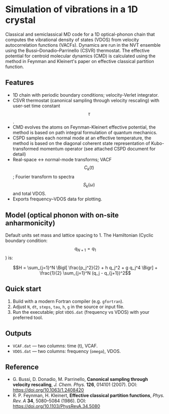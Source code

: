 # Simulation of vibrations in a 1D crystal

Classical and semiclassical MD code for a 1D optical-phonon chain that computes the vibrational density of states (VDOS) from velocity autocorrelation functions (VACFs). Dynamics are run in the NVT ensemble using the Bussi–Donadio–Parrinello (CSVR) thermostat. The effective potential for centroid molecular dynamics (CMD) is calculated using the method in Feynman and Kleinert's paper on effective classical partition function.

## Features
- 1D chain with periodic boundary conditions; velocity-Verlet integrator.
- CSVR thermostat (canonical sampling through velocity rescaling) with user-set time constant $$\tau$$.
- CMD evolves the atoms on Feynman-Kleinert effective potential, the method is based on path integral formulation of quantum mechanics.
- CSPD samples each normal mode at an effective temperature, the method is based on the diagonal coherent state representation of Kubo-transformed momentum operator (see attached CSPD document for detail)
- Real-space <-> normal-mode transforms; VACF $$C_k(t)$$; Fourier transform to spectra $$S_k(\omega)$$ and total VDOS.
- Exports frequency–VDOS data for plotting.

## Model (optical phonon with on-site anharmonicity)
Default units set mass and lattice spacing to 1. The Hamiltonian (Cyclic boundary condition: $$q_{N+1} = q_1$$) is:

$$H = \sum_{j=1}^N \Bigl[ \frac{p_j^2}{2} + h q_j^2 + g q_j^4 \Bigr] + \frac{1}{2} \sum_{j=1}^N (q_j - q_{j+1})^2$$

## Quick start
1. Build with a modern Fortran compiler (e.g. `gfortran`).
2. Adjust `N`, `dt`, `steps`, `tau`, `h`, `g` in the source or input file.
3. Run the executable; plot `VDOS.dat` (frequency vs VDOS) with your preferred tool.

## Outputs
- `VCAF.dat` — two columns: time (t), VCAF.
- `VDOS.dat` — two columns: frequency (`omega`), VDOS.

## Reference
- G. Bussi, D. Donadio, M. Parrinello, **Canonical sampling through velocity rescaling**, *J. Chem. Phys.* **126**, 014101 (2007). DOI: https://doi.org/10.1063/1.2408420
- R. P. Feynman, H. Kleinert, **Effective classical partition functions**, *Phys. Rev. A* **34**, 5080–5084 (1986). DOI: https://doi.org/10.1103/PhysRevA.34.5080
